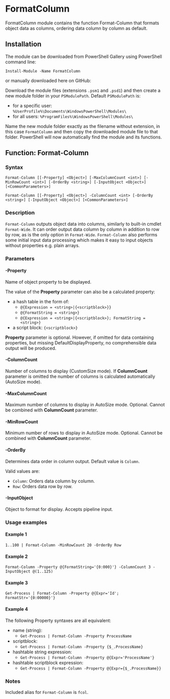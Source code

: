 # FormatColumn
FormatColumn module contains the function Format-Column that formats object data as columns, ordering data column by column as default.
## Installation
The module can be downloaded from PowerShell Gallery using PowerShell command line:

`Install-Module -Name FormatColumn`

or manually downloaded here on GitHub:

Download the module files (extensions `.psm1` and `.psd1`) and then create a new module folder in your `PSModulePath`. Default `PSModulePath` is:

- for a specific user: `%UserProfile%\Documents\WindowsPowerShell\Modules\`
- for all users: `%ProgramFiles%\WindowsPowerShell\Modules\`

Name the new module folder exactly as the filename without extension, in this case `FormatColumn` and then copy the downloaded module file to that folder. PowerShell will now automatically find the module and its functions.
## Function: Format-Column
### Syntax
```
Format-Column [[-Property] <Object>] [-MaxColumnCount <int>] [-MinRowCount <int>] [-OrderBy <string>] [-InputObject <Object>] [<CommonParameters>]

Format-Column [[-Property] <Object>] -ColumnCount <int> [-OrderBy <string>] [-InputObject <Object>] [<CommonParameters>]
```
### Description
`Format-Column` outputs object data into columns, similarly to built-in cmdlet `Format-Wide`. It can order output data column by column in addition to row by row, as is the only option in `Format-Wide`. `Format-Column` also performs some initial input data processing which makes it easy to input objects without properties e.g. plain arrays.
### Parameters
#### -Property
Name of object property to be displayed.
 
The value of the **Property** parameter can also be a calculated property:
- a hash table in the form of:
    - `@{Expression = <string>|{<scriptblock>}}`
    - `@{FormatString = <string>}`
    - `@{Expression = <string>|{<scriptblock>}; FormatString = <string>}`
- a script block: `{<scriptblock>}`
 
**Property** parameter is optional. However, if omitted for data containing properties, but missing DefaultDisplayProperty, no comprehensible data output will be produced.
#### -ColumnCount
Number of columns to display (CustomSize mode). If **ColumnCount** parameter is omitted the number of columns is calculated automatically (AutoSize mode).
#### -MaxColumnCount
Maximum number of columns to display in AutoSize mode. Optional. Cannot be combined with **ColumnCount** parameter.
#### -MinRowCount
Minimum number of rows to display in AutoSize mode. Optional. Cannot be combined with **ColumnCount** parameter.
#### -OrderBy
Determines data order in column output. Default value is `Column`.

Valid values are:
- `Column`: Orders data column by column.
- `Row`: Orders data row by row.
#### -InputObject
Object to format for display. Accepts pipeline input.
### Usage examples
#### Example 1
`1..100 | Format-Column -MinRowCount 20 -OrderBy Row`
#### Example 2 
`Format-Column -Property @{FormatString='{0:000}'} -ColumnCount 3 -InputObject @(1..125)`
#### Example 3
`Get-Process | Format-Column -Property @{Expr='Id'; FormatStr='{0:00000}'}`
#### Example 4
The following Property syntaxes are all equivalent:
- name (string):
    - `Get-Process | Format-Column -Property ProcessName`
- scriptblock:
    - `Get-Process | Format-Column -Property {$_.ProcessName}`
- hashtable string expression:
    - `Get-Process | Format-Column -Property @{Expr='ProcessName'}`
- hashtable scriptblock expression:
    - `Get-Process | Format-Column -Property @{Expr={$_.ProcessName}}`

### Notes
Included alias for `Format-Column` is `fcol`.
